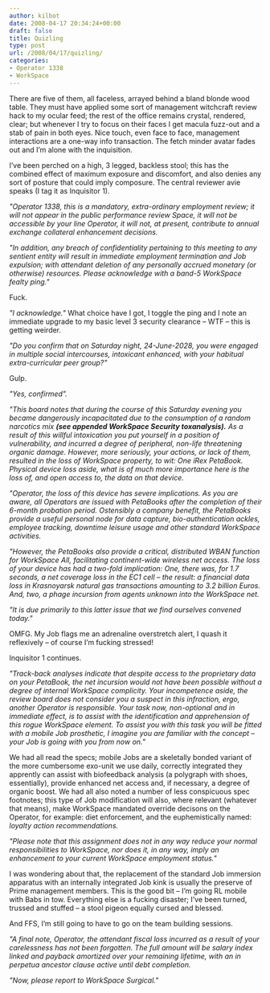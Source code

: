```yaml
---
author: kilbot
date: 2008-04-17 20:34:24+00:00
draft: false
title: Quizling
type: post
url: /2008/04/17/quizling/
categories:
- Operator 1338
- WorkSpace
---
```


There are five of them, all faceless, arrayed behind a bland blonde wood table. They must have applied some sort of management witchcraft review hack to my ocular feed; the rest of the office remains crystal, rendered, clear; but whenever I try to focus on their faces I get macula fuzz-out and a stab of pain in both eyes. Nice touch, even face to face, management interactions are a one-way info transaction. The fetch minder avatar fades out and I’m alone with the inquisition.

I’ve been perched on a high, 3 legged, backless stool; this has the combined effect of maximum exposure and discomfort, and also denies any sort of posture that could imply composure. The central reviewer avie speaks (I tag it as Inquisitor 1).

_"Operator 1338, this is a mandatory, extra-ordinary employment review; it will not appear in the public performance review Space, it will not be accessible by your line Operator, it will not, at present, contribute to annual exchange collateral enhancement decisions._

_"In addition, any breach of confidentiality pertaining to this meeting to any sentient entity will result in immediate employment termination and Job expulsion; with attendant deletion of any personally accrued monetary (or otherwise) resources. Please acknowledge with a band-5 WorkSpace fealty ping."_

Fuck.

_"I acknowledge."_ What choice have I got, I toggle the ping and I note an immediate upgrade to my basic level 3 security clearance – WTF – this is getting weirder.

_"Do you confirm that on Saturday night, 24-June-2028, you were engaged in multiple social intercourses, intoxicant enhanced, with your habitual extra-curricular peer group?"_

Gulp.

_"Yes, confirmed"._

_"This board notes that during the course of this Saturday evening you became dangerously incapacitated due to the consumption of a random narcotics mix **(see appended WorkSpace Security toxanalysis).** As a result of this willful intoxication you put yourself in a position of vulnerability, and incurred a degree of peripheral, non-life threatening organic damage. However, more seriously, your actions, or lack of them, resulted in the loss of WorkSpace property, to wit: One iRex PetaBook. Physical device loss aside, what is of much more importance here is the loss of, and open access to, the data on that device._

_"Operator, the loss of this device has severe implications. As you are aware, all Operators are issued with PetaBooks after the completion of their 6-month probation period. Ostensibly a company benefit, the PetaBooks provide a useful personal node for data capture, bio-authentication ackles, employee tracking, downtime leisure usage and other standard WorkSpace activities._

_"However, the PetaBooks also provide a critical, distributed WBAN function for WorkSpace All, facilitating continent-wide wireless net access. The loss of your device has had a two-fold implication: One, there was, for 1.7 seconds, a net coverage loss in the EC1 cell – the result: a financial data loss in Krasnoyarsk natural gas transactions amounting to 3.2 billion Euros. And, two, a phage incursion from agents unknown into the WorkSpace net._

_"It is due primarily to this latter issue that we find ourselves convened today."_

OMFG. My Job flags me an adrenaline overstretch alert, I quash it reflexively – of course I’m fucking stressed!

Inquisitor 1 continues.

_"Track-back analyses indicate that despite access to the proprietary data on your PetaBook, the net incursion would not have been possible without a degree of internal WorkSpace complicity. Your incompetence aside, the review board does not consider you a suspect in this infraction, ergo, another Operator is responsible. Your task now, non-optional and in immediate effect, is to assist with the identification and apprehension of this rogue WorkSpace element. To assist you with this task you will be fitted with a mobile Job prosthetic, I imagine you are familiar with the concept – your Job is going with you from now on."_

We had all read the specs; mobile Jobs are a skeletally bonded variant of the more cumbersome exo-unit we use daily, correctly integrated they apprently can assist with biofeedback analysis (a polygraph with shoes, essentially), provide enhanced net access and, if necessary, a degree of organic boost. We had all also noted a number of less conspicuous spec footnotes; this type of Job modification will also, where relevant (whatever that means), make WorkSpace mandated override decisons on the Operator, for example: diet enforcement, and the euphemistically named: _loyalty action recommendations._

_"Please note that this assignment does not in any way reduce your normal responsibilities to WorkSpace, nor does it, in any way, imply an enhancement to your current WorkSpace employment status."_

I was wondering about that, the replacement of the standard Job immersion apparatus with an internally integrated Job kink is usually the preserve of Prime management members. This is the good bit – I’m going RL mobile with Babs in tow. Everything else is a fucking disaster; I’ve been turned, trussed and stuffed – a stool pigeon equally cursed and blessed.

And FFS, I’m still going to have to go on the team building sessions.

_"A final note, Operator, the attendant fiscal loss incurred as a result of your carelessness has not been forgotten. The full amount will be salary index linked and payback amortized over your remaining lifetime, with an in perpetua ancestor clause active until debt completion._

_"Now, please report to WorkSpace Surgical."_

